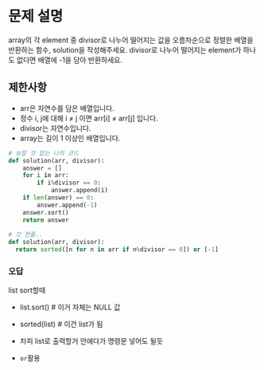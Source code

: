 # 문제 설명

array의 각 element 중 divisor로 나누어 떨어지는 값을 오름차순으로 정렬한 배열을 반환하는 함수, solution을 작성해주세요.
divisor로 나누어 떨어지는 element가 하나도 없다면 배열에 -1을 담아 반환하세요.

## 제한사항

- arr은 자연수를 담은 배열입니다.
- 정수 i, j에 대해 i ≠ j 이면 arr[i] ≠ arr[j] 입니다.
- divisor는 자연수입니다.
- array는 길이 1 이상인 배열입니다.

```python
# 보잘 것 없는 나의 코드
def solution(arr, divisor):
    answer = []
    for i in arr:
        if i%divisor == 0:
            answer.append(i)
    if len(answer) == 0:
        answer.append(-1)
    answer.sort()
    return answer
    
# 갓 한줄..
def solution(arr, divisor): 
  return sorted([n for n in arr if n%divisor == 0]) or [-1]
```
### 오답

list sort할때  
- list.sort() # 이거 자체는 NULL 값
- sorted(list) # 이건 list가 됨

- 차피 list로 출력할거 안에다가 명령문 넣어도 될듯
- ```or```활용

